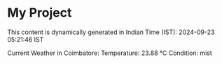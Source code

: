 # My Project

This content is dynamically generated in Indian Time (IST): 2024-09-23 05:21:46 IST


Current Weather in Coimbatore:
Temperature: 23.88 °C
Condition: mist

